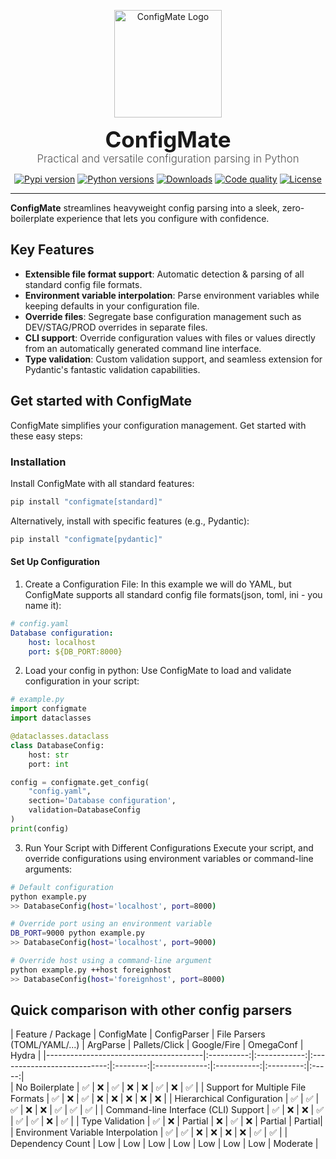 <p align="center">
    <a href="#readme">
        <img alt="ConfigMate Logo" src="https://i.imgur.com/7DaKfnc.png" style="height: 172px;">
    </a>
</p>
<h1 align="center" style="font-size: 2.5em; margin: 0; padding: 0;">ConfigMate</h1>
<p align="center" style="font-size: 1.2em; font-weight: 300; color: #555; margin: 0;">
    Practical and versatile configuration parsing in Python
</p>
<p align="center">
    <a href="https://pypi.python.org/pypi/configmate"><img alt="Pypi version" src="https://img.shields.io/pypi/v/configmate.svg"></a>
    <a href="https://pypi.python.org/pypi/configmate"><img alt="Python versions" src="https://img.shields.io/badge/python-3.8%5E-blue.svg"></a>
    <a href="https://pypi.python.org/pypi/configmate"><img alt="Downloads" src="https://img.shields.io/pypi/dm/configmate"></a>
    <a href="https://app.codacy.com/gh/ArthurBook/configmate/dashboard"><img alt="Code quality" src="https://img.shields.io/codacy/grade/451b032d35a2452ea05f14d66c30c8f3.svg"></a>
    <a href="https://github.com/ArthurBook/configmate/blob/master/LICENSE"><img alt="License" src="https://img.shields.io/github/license/ArthurBook/configmate"></a>
</p>

***

<p><strong>ConfigMate</strong> streamlines heavyweight config parsing into a sleek,
zero-boilerplate experience that lets you configure with confidence.</p>

<h2>Key Features</h2>

<ul>
  <li><strong>Extensible file format support</strong>: Automatic detection &amp; 
  parsing of all standard config file formats.</li>

  <li><strong>Environment variable interpolation</strong>: Parse environment 
  variables while keeping defaults in your configuration file.</li>

  <li><strong>Override files</strong>: Segregate base configuration management 
  such as DEV/STAG/PROD overrides in separate files.</li>

  <li><strong>CLI support</strong>: Override configuration values with files 
  or values directly from an automatically generated command line interface.</li>

  <li><strong>Type validation</strong>: Custom validation support, and seamless 
  extension for Pydantic's fantastic validation capabilities.</li>
</ul>

## Get started with ConfigMate

ConfigMate simplifies your configuration management. Get started with these easy steps:

### Installation

Install ConfigMate with all standard features:

```bash
pip install "configmate[standard]"
```

Alternatively, install with specific features (e.g., Pydantic):

```bash
pip install "configmate[pydantic]"
```

#### Set Up Configuration

1. Create a Configuration File:
   In this example we will do YAML, but ConfigMate supports all standard config file formats(json, toml, ini - you name it):

```yaml
# config.yaml
Database configuration:
    host: localhost
    port: ${DB_PORT:8000}
```

2. Load your config in python:
   Use ConfigMate to load and validate configuration in your script:

```python
# example.py
import configmate
import dataclasses

@dataclasses.dataclass
class DatabaseConfig:
    host: str
    port: int

config = configmate.get_config(
    "config.yaml", 
    section='Database configuration', 
    validation=DatabaseConfig
)
print(config)
```

3. Run Your Script with Different Configurations
   Execute your script, and override configurations using environment variables or command-line arguments:

```bash
# Default configuration
python example.py 
>> DatabaseConfig(host='localhost', port=8000)

# Override port using an environment variable
DB_PORT=9000 python example.py
>> DatabaseConfig(host='localhost', port=9000)

# Override host using a command-line argument
python example.py ++host foreignhost
>> DatabaseConfig(host='foreignhost', port=8000)
```

## Quick comparison with other config parsers

| Feature / Package                     | ConfigMate | ConfigParser | File Parsers (TOML/YAML/...) | ArgParse | Pallets/Click | Google/Fire | OmegaConf | Hydra |
|---------------------------------------|:----------:|:------------:|:---------------------------:|:--------:|:-------------:|:-----------:|:---------:|:-----:|\
| No Boilerplate                        |     ✅     |      ❌      |              ✅             |    ❌    |      ❌       |     ✅      |    ❌     |  ✅   |
| Support for Multiple File Formats     |     ✅     |      ❌      |              ✅             |    ❌    |      ❌       |     ❌      |    ❌     |  ❌   |
| Hierarchical Configuration            |     ✅     |      ✅      |              ✅             |    ❌    |      ❌       |     ✅      |    ✅     |  ✅   |
| Command-line Interface (CLI) Support  |     ✅     |      ❌      |              ❌             |    ✅    |      ✅       |     ✅      |    ❌     |  ✅   |
| Type Validation                       |     ✅     |      ❌      |          Partial            |    ❌    |      ✅       |     ❌      |  Partial  | Partial|
| Environment Variable Interpolation    |     ✅     |      ✅      |              ❌             |    ❌    |      ❌       |     ❌      |    ✅     |  ✅   |
| Dependency Count                      |     Low    |      Low     |            Low              |    Low   |      Low      |     Low     |    Low    | Moderate |
